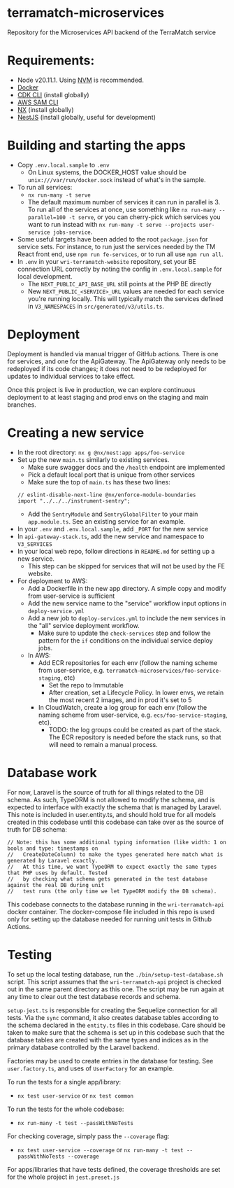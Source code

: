 # terramatch-microservices
Repository for the Microservices API backend of the TerraMatch service

# Requirements:
 * Node v20.11.1. Using [NVM](https://github.com/nvm-sh/nvm?tab=readme-ov-file) is recommended.
 * [Docker](https://www.docker.com/)
 * [CDK CLI](https://docs.aws.amazon.com/cdk/v2/guide/getting_started.html) (install globally)
 * [AWS SAM CLI](https://docs.aws.amazon.com/serverless-application-model/latest/developerguide/install-sam-cli.html)
 * [NX](https://nx.dev/getting-started/installation#installing-nx-globally) (install globally)
 * [NestJS](https://docs.nestjs.com/) (install globally, useful for development)

# Building and starting the apps
 * Copy `.env.local.sample` to `.env`
   * On Linux systems, the DOCKER_HOST value should be `unix:///var/run/docker.sock` instead of what's in the sample.
 * To run all services:
   * `nx run-many -t serve`
   * The default maximum number of services it can run in parallel is 3. To run all of the services at once, use something like
     `nx run-many --parallel=100 -t serve`, or you can cherry-pick which services you want to run instead with
     `nx run-many -t serve --projects user-service jobs-service`.
 * Some useful targets have been added to the root `package.json` for service sets. For instance, to run just the services needed
   by the TM React front end, use `npm run fe-services`, or to run all use `npm run all`.
 * In `.env` in your `wri-terramatch-website` repository, set your BE connection URL correctly by noting the config
   in `.env.local.sample` for local development.
   * The `NEXT_PUBLIC_API_BASE_URL` still points at the PHP BE directly
   * New `NEXT_PUBLIC_<SERVICE>_URL` values are needed for each service you're running locally. This will typically match
     the services defined in `V3_NAMESPACES` in `src/generated/v3/utils.ts`.

# Deployment
Deployment is handled via manual trigger of GitHub actions. There is one for services, and one for the ApiGateway. The 
ApiGateway only needs to be redeployed if its code changes; it does not need to be redeployed for updates to individual services
to take effect.

Once this project is live in production, we can explore continuous deployment to at least staging and prod envs on the staging
and main branches.

# Creating a new service
 * In the root directory: `nx g @nx/nest:app apps/foo-service`
 * Set up the new `main.ts` similarly to existing services.
   * Make sure swagger docs and the `/health` endpoint are implemented
   * Pick a default local port that is unique from other services
   * Make sure the top of `main.ts` has these two lines:
    ```
    // eslint-disable-next-line @nx/enforce-module-boundaries
    import "../../../instrument-sentry";
    ```
   * Add the `SentryModule` and `SentryGlobalFilter` to your main `app.module.ts`. See an existing service for an example.
 * In your `.env` and `.env.local.sample`, add `_PORT` for the new service
 * In `api-gateway-stack.ts`, add the new service and namespace to `V3_SERVICES`
 * In your local web repo, follow directions in `README.md` for setting up a new service.
   * This step can be skipped for services that will not be used by the FE website.
 * For deployment to AWS:
   * Add a Dockerfile in the new app directory. A simple copy and modify from user-service is sufficient
   * Add the new service name to the "service" workflow input options in `deploy-service.yml`
   * Add a new job to `deploy-services.yml` to include the new services in the "all" service deployment workflow.
     * Make sure to update the `check-services` step and follow the pattern for the `if` conditions on the individual service deploy jobs.
   * In AWS:
     * Add ECR repositories for each env (follow the naming scheme from user-service, e.g. `terramatch-microservices/foo-service-staging`, etc)
       * Set the repo to Immutable
       * After creation, set a Lifecycle Policy. In lower envs, we retain the most recent 2 images, and in prod it's set to 5
     * In CloudWatch, create a log group for each env (follow the naming scheme from user-service, e.g. `ecs/foo-service-staging`, etc).
       * TODO: the log groups could be created as part of the stack. The ECR repository is needed before the stack runs, so that will
         need to remain a manual process.

# Database work
For now, Laravel is the source of truth for all things related to the DB schema. As such, TypeORM is not allowed to modify the 
schema, and is expected to interface with exactly the schema that is managed by Laravel. This note is included in user.entity.ts, 
and should hold true for all models created in this codebase until this codebase can take over as the source of truth for DB
schema:
```
// Note: this has some additional typing information (like width: 1 on bools and type: timestamps on
//   CreateDateColumn) to make the types generated here match what is generated by Laravel exactly.
//   At this time, we want TypeORM to expect exactly the same types that PHP uses by default. Tested
//   by checking what schema gets generated in the test database against the real DB during unit
//   test runs (the only time we let TypeORM modify the DB schema).
```

This codebase connects to the database running in the `wri-terramatch-api` docker container. The docker-compose
file included in this repo is used only for setting up the database needed for running unit tests in Github Actions.

# Testing
To set up the local testing database, run the `./bin/setup-test-database.sh` script. This script assumes that the
`wri-terramatch-api` project is checked out in the same parent directory as this one. The script may be run 
again at any time to clear out the test database records and schema.

`setup-jest.ts` is responsible for creating the Sequelize connection for all tests. Via the `sync` command, it also
creates database tables according to the schema declared in the `entity.ts` files in this codebase. Care should be
taken to make sure that the schema is set up in this codebase such that the database tables are created with the same
types and indices as in the primary database controlled by the Laravel backend. 

Factories may be used to create entries in the database for testing. See `user.factory.ts`, and uses of `UserFactory` for 
an example.

To run the tests for a single app/library:
* `nx test user-service` or `nx test common`

To run the tests for the whole codebase:
* `nx run-many -t test --passWithNoTests`

For checking coverage, simply pass the `--coverage` flag:
* `nx test user-service --coverage` or `nx run-many -t test --passWithNoTests --coverage`

For apps/libraries that have tests defined, the coverage thresholds are set for the whole project in `jest.preset.js`
